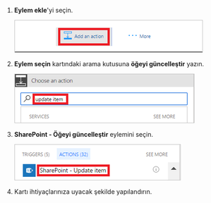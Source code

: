 1. **Eylem ekle**'yi seçin.
   
    ![Eylem ekleme](media/modern-approvals/add-update-item-action.png)
2. **Eylem seçin** kartındaki arama kutusuna **öğeyi güncelleştir** yazın.
   
    ![Güncelleştirme eylemini arayın](media/modern-approvals/search-update-item-rejected.png)
3. **SharePoint - Öğeyi güncelleştir** eylemini seçin.
   
    ![Öğeyi güncelleştir eylemini seçin](media/modern-approvals/select-update-item-no.png)
4. Kartı ihtiyaçlarınıza uyacak şekilde yapılandırın.

